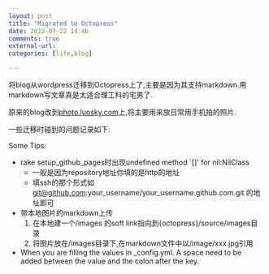 ```yaml
---
layout: post
title: "Migrated to Octopress"
date: 2012-07-22 14:46
comments: true
external-url: 
categories: [life,blog]

---
```



将blog从wordpress迁移到Octopress上了,主要是因为其支持markdown.用markdown写文章真是太适合理工科的宅男了.  

原来的blog改到[photo.luosky.com](http://photo.luosky.com)上,将主要用来放日常用手机拍的照片.  

一些迁移时碰到的问题记录如下:
 
Some Tips:

* rake setup_github_pages时出现undefined method `[]' for nil:NilClass 
	* 一般是因为repository地址你填的是http的地址
	* 填ssh的那个形式如 git@github.com:your_username/your_username.github.com.git 的地址即可
* 带本地图片的markdown上传
	1. 在本地建一个/images 的soft link指向到{octopress}/source/images目录
	2. 将图片放在/images目录下,在markdown文件中以/image/xxx.jpg引用
* When you are filling the values in _config.yml. A space need to be added between the value and the colon after the key.  
